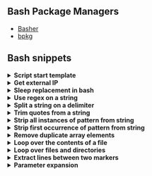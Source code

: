 

## Bash Package Managers

* [Basher](https://www.basher.it/package)
* [bpkg](https://bpkg.sh)


## Bash snippets

<details>
<summary><b>Script start template</b></summary>
  
```bash
#!/usr/bin/bash
set -eEuo pipefail; IFS=$'\n\t'; shopt -s nullglob globstar
shopt -s inherit_errexit 
export LC_COLLATE=C LC_CTYPE=C LANG=C.UTF-8
#──────────── Foreground colors ────────────
BLK='\033[30m' # Black
RED='\033[31m' # Red
GRN='\033[32m' # Green
YLW='\033[33m' # Yellow
BLU='\033[34m' # Blue
MGN='\033[35m' # Magenta
CYN='\033[36m' # Cyan
WHT='\033[37m' # White
#──────────── Effects ────────────
DEF='\033[0m'  # Reset to default
BLD='\033[1m'  # Bold
#──────────── Bright colors ────────────
BRIGHT_RED='\033[91m'
BRIGHT_GRN='\033[92m'
BRIGHT_YLW='\033[93m'
BRIGHT_BLU='\033[94m'
BRIGHT_MGN='\033[95m'
BRIGHT_CYN='\033[96m'
BRIGHT_WHT='\033[97m'
#────────────────────────
WORKDIR="$(cd "$(dirname "${BASH_SOURCE[0]}")" && pwd)"
cd $WORKDIR
```
</details>
<details>
<summary><b>Get external IP</b></summary>
  
```bash
curl -fsS ipinfo.io/ip || curl -fsS http://ipecho.net/plain
```
</details>
<details>
<summary><b>Sleep replacement in bash</b></summary>

```bash
#sleepy() { read -rt 0.1 <> <(:) &>/dev/null || :; }
```
</details>
<details>
<summary><b>Use regex on a string</b></summary>

```bash
regex() { [[ $1 =~ $2 ]] && printf '%s\n' "${BASH_REMATCH[1]}" }
```

The result of `bash`'s regex matching can be used to replace `sed` for a
large number of use-cases.

**CAVEAT**: This is one of the few platform dependent `bash` features.
`bash` will use whatever regex engine is installed on the user's system.
Stick to POSIX regex features if aiming for compatibility.

**CAVEAT**: This example only prints the first matching group. When using
multiple capture groups some modification is needed.

**Example Function:**

```bash
regex() {
    # Usage: regex "string" "regex"
    [[ $1 =~ $2 ]] && printf '%s\n' "${BASH_REMATCH[1]}"
}
```
</details>
<details>
<summary><b>Split a string on a delimiter</b></summary>

This is an alternative to `cut`, `awk` and other tools. **CAVEAT:** Requires `bash` 4+

```bash
split() { IFS=$'\n' read -d "" -ra arr <<< "${1//$2/$'\n'}"; printf '%s\n' "${arr[@]}" }
```

**Example Function:**

```bash
split() {
   # Usage: split "string" "delimiter"
   IFS=$'\n' read -d "" -ra arr <<< "${1//$2/$'\n'}"
   printf '%s\n' "${arr[@]}"
}
```

**Example Usage:**

```shell
$ split "apples,oranges,pears,grapes" ","
apples
oranges
pears
grapes

$ split "1, 2, 3, 4, 5" ", "
1
2
3
4
5

# Multi char delimiters work too!
$ split "hello---world---my---name---is---john" "---"
hello
world
my
name
is
john
```
</details>
<details>
<summary><b>Trim quotes from a string</b></summary>

**Example Function:**

```bash
trim_quotes() {
    # Usage: trim_quotes "string"
    : "${1//\'}"
    printf '%s\n' "${_//\"}"
}
```

**Example Usage:**

```shell
$ var="'Hello', \"World\""
$ trim_quotes "$var"
Hello, World
```
</details>
<details>
<summary><b>Strip all instances of pattern from string</b></summary>

**Example Function:**

```sh
strip_all() {
    # Usage: strip_all "string" "pattern"
    printf '%s\n' "${1//$2}"
}
```

**Example Usage:**

```shell
$ strip_all "The Quick Brown Fox" "[aeiou]"
Th Qck Brwn Fx

$ strip_all "The Quick Brown Fox" "[[:space:]]"
TheQuickBrownFox

$ strip_all "The Quick Brown Fox" "Quick "
The Brown Fox
```
</details>
<details>
<summary><b>Strip first occurrence of pattern from string</b></summary>

**Example Function:**

```bash
strip() {
    # Usage: strip "string" "pattern"
    printf '%s\n' "${1/$2}"
}
```

**Example Usage:**

```shell
$ strip "The Quick Brown Fox" "[aeiou]"
Th Quick Brown Fox

$ strip "The Quick Brown Fox" "[[:space:]]"
TheQuick Brown Fox
```
</details>
<details>
<summary><b>Remove duplicate array elements</b></summary>&nbsp;

Create a temporary associative array. When setting associative array
values and a duplicate assignment occurs, bash overwrites the key. This
allows us to effectively remove array duplicates.

**CAVEAT:** Requires `bash` 4+

**CAVEAT:** List order may not stay the same.

**Example Function:**

```bash
remove_array_dups() {
    # Usage: remove_array_dups "array"
    declare -A tmp_array

    for i in "$@"; do
        [[ $i ]] && IFS=" " tmp_array["${i:- }"]=1
    done

    printf '%s\n' "${!tmp_array[@]}"
}
```

**Example Usage:**

```shell
$ remove_array_dups 1 1 2 2 3 3 3 3 3 4 4 4 4 4 5 5 5 5 5 5
1
2
3
4
5

$ arr=(red red green blue blue)
$ remove_array_dups "${arr[@]}"
red
green
blue
```
</details>
<details>
<summary><b>Loop over the contents of a file</b></summary>

```shell
while read -r line; do
    printf '%s\n' "$line"
done < "file"
```
</details>
<details>
<summary><b>Loop over files and directories</b></summary>

Don’t use `ls`.

```shell
# Greedy example.
for file in *; do
    printf '%s\n' "$file"
done

# PNG files in dir.
for file in ~/Pictures/*.png; do
    printf '%s\n' "$file"
done

# Iterate over directories.
for dir in ~/Downloads/*/; do
    printf '%s\n' "$dir"
done

# Brace Expansion.
for file in /path/to/parentdir/{file1,file2,subdir/file3}; do
    printf '%s\n' "$file"
done

# Iterate recursively.
shopt -s globstar
for file in ~/Pictures/**/*; do
    printf '%s\n' "$file"
done
shopt -u globstar
```
</details>
<details>
<summary><b>Extract lines between two markers</b></summary>

**Example Function:**

```bash
extract() {
    # Usage: extract file "opening marker" "closing marker"
    while IFS=$'\n' read -r line; do
        [[ $extract && $line != "$3" ]] &&
            printf '%s\n' "$line"

        [[ $line == "$2" ]] && extract=1
        [[ $line == "$3" ]] && extract=
    done < "$1"
}
```

**Example Usage:**

```shell
# Extract code blocks from MarkDown file.
$ extract ~/projects/pure-bash/README.md '```sh' '```'
# Output here...
```
</details>

<!-- CHAPTER START -->
<details>
<summary><b>Parameter expansion</b></summary>

### Indirection

| Parameter | What does it do? |
| --------- | ---------------- |
| `${!VAR}` | Access a variable based on the value of `VAR`.
| `${!VAR*}` | Expand to `IFS` separated list of variable names starting with `VAR`. |
| `${!VAR@}` | Expand to `IFS` separated list of variable names starting with `VAR`. If double-quoted, each variable name expands to a separate word. |


### Replacement

| Parameter | What does it do? |
| --------- | ---------------- |
| `${VAR#PATTERN}` | Remove shortest match of pattern from start of string. |
| `${VAR##PATTERN}` | Remove longest match of pattern from start of string. |
| `${VAR%PATTERN}` | Remove shortest match of pattern from end of string. |
| `${VAR%%PATTERN}` | Remove longest match of pattern from end of string. |
| `${VAR/PATTERN/REPLACE}` | Replace first match with string.
| `${VAR//PATTERN/REPLACE}` | Replace all matches with string.
| `${VAR/PATTERN}` | Remove first match.
| `${VAR//PATTERN}` | Remove all matches.

### Length

| Parameter | What does it do? |
| --------- | ---------------- |
| `${#VAR}` | Length of var in characters.
| `${#ARR[@]}` | Length of array in elements.

### Expansion

| Parameter | What does it do? |
| --------- | ---------------- |
| `${VAR:OFFSET}` | Remove first `N` chars from variable.
| `${VAR:OFFSET:LENGTH}` | Get substring from `N` character to `N` character. <br> (`${VAR:10:10}`: Get sub-string from char `10` to char `20`)
| `${VAR:: OFFSET}` | Get first `N` chars from variable.
| `${VAR:: -OFFSET}` | Remove last `N` chars from variable.
| `${VAR: -OFFSET}` | Get last `N` chars from variable.
| `${VAR:OFFSET:-OFFSET}` | Cut first `N` chars and last `N` chars. | `bash 4.2+` |

### Case Modification

| Parameter | What does it do? | CAVEAT |
| --------- | ---------------- | ------ |
| `${VAR^}` | Uppercase first character. | `bash 4+` |
| `${VAR^^}` | Uppercase all characters. | `bash 4+` |
| `${VAR,}` | Lowercase first character. | `bash 4+` |
| `${VAR,,}` | Lowercase all characters. | `bash 4+` |
| `${VAR~}` | Reverse case of first character. | `bash 4+` |
| `${VAR~~}` | Reverse case of all characters. | `bash 4+` |


### Default Value

| Parameter | What does it do? |
| --------- | ---------------- |
| `${VAR:-STRING}` | If `VAR` is empty or unset, use `STRING` as its value.
| `${VAR-STRING}` | If `VAR` is unset, use `STRING` as its value.
| `${VAR:=STRING}` | If `VAR` is empty or unset, set the value of `VAR` to `STRING`.
| `${VAR=STRING}` | If `VAR` is unset, set the value of `VAR` to `STRING`.
| `${VAR:+STRING}` | If `VAR` is not empty, use `STRING` as its value.
| `${VAR+STRING}` | If `VAR` is set, use `STRING` as its value.
| `${VAR:?STRING}` | Display an error if empty or unset.
| `${VAR?STRING}` | Display an error if unset.
</details>
<!-- CHAPTER END -->
